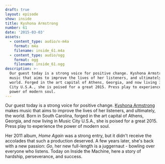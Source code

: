 ```yaml
---
draft: true
layout: episode
show: inside
title: Kyshona Armstrong
number: 61
date: '2015-03-03'
assets:
  - content_type: audio/x-m4a
    format: m4a
    filename: inside_61.m4a
  - content_type: audio/ogg
    format: ogg
    filename: inside_61.ogg
description: >-
  Our guest today is a strong voice for positive change. Kyshona Armstrong makes
  music that aims to improve the lives of her listeners, and ultimately, the
  world. Forged in the art capital of Athens, Georgia, and now living in Music
  City U.S.A., she is poised for a great 2015. Press play to experience the
  power of modern soul.
---
```

Our guest today is a strong voice for positive change. [Kyshona Armstrong](http://kyshona.com) makes music that aims to improve the lives of her listeners, and ultimately, the world. Born in South Carolina, forged in the art capital of Athens, Georgia, and now living in Music City U.S.A., she is poised for a great 2015. Press play to experience the power of modern soul.

Her 2011 album, *Home Again* was a strong entry, but it didn't receive the accolades that such a production deserved. A few years later, she's back with a new passion: *Go*, her new full-length is a juggernaut - bowling over everyone who listens. Today on Inside the Machine, here a story of hardship, perseverance, and success.